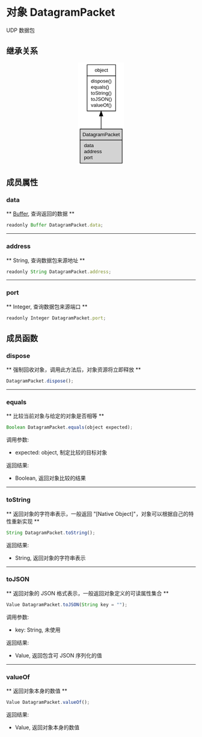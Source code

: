 # 对象 DatagramPacket
UDP 数据包

## 继承关系
<div style="text-align: center;"><svg width="92pt" height="204pt" viewBox="0.00 0.00 92.00 204.00" xmlns="http://www.w3.org/2000/svg" xmlns:xlink="http://www.w3.org/1999/xlink">
<g id="graph0" class="graph" transform="scale(1 1) rotate(0) translate(4 200)">
<title>%0</title>
<polygon fill="#ffffff" stroke="transparent" points="-4,4 -4,-200 88,-200 88,4 -4,4"/>
<!-- object -->
<g id="node1" class="node">
<title>object</title>
<g id="a_node1"><a xlink:href="object.md" xlink:title="object">
<polygon fill="#ffffff" stroke="transparent" points="13.5,-104 13.5,-196 70.5,-196 70.5,-104 13.5,-104"/>
<polygon fill="none" stroke="#000000" points="14,-174 14,-196 71,-196 71,-174 14,-174"/>
<text text-anchor="start" x="29.1625" y="-182" font-family="Helvetica,sans-Serif" font-size="10.00" fill="#000000">object</text>
<polygon fill="none" stroke="#000000" points="14,-104 14,-174 71,-174 71,-104 14,-104"/>
<text text-anchor="start" x="19" y="-160" font-family="Helvetica,sans-Serif" font-size="10.00" fill="#000000"> dispose()</text>
<text text-anchor="start" x="19" y="-148" font-family="Helvetica,sans-Serif" font-size="10.00" fill="#000000"> equals()</text>
<text text-anchor="start" x="19" y="-136" font-family="Helvetica,sans-Serif" font-size="10.00" fill="#000000"> toString()</text>
<text text-anchor="start" x="19" y="-124" font-family="Helvetica,sans-Serif" font-size="10.00" fill="#000000"> toJSON()</text>
<text text-anchor="start" x="19" y="-112" font-family="Helvetica,sans-Serif" font-size="10.00" fill="#000000"> valueOf()</text>
</a>
</g>
</g>
<!-- DatagramPacket -->
<g id="node2" class="node">
<title>DatagramPacket</title>
<g id="a_node2"><a xlink:title="DatagramPacket">
<polygon fill="#d3d3d3" stroke="transparent" points="0,0 0,-68 84,-68 84,0 0,0"/>
<polygon fill="none" stroke="#000000" points="0,-46 0,-68 84,-68 84,-46 0,-46"/>
<text text-anchor="start" x="4.771" y="-54" font-family="Helvetica,sans-Serif" font-size="10.00" fill="#000000">DatagramPacket</text>
<polygon fill="none" stroke="#000000" points="0,0 0,-46 84,-46 84,0 0,0"/>
<text text-anchor="start" x="5" y="-32" font-family="Helvetica,sans-Serif" font-size="10.00" fill="#000000"> data</text>
<text text-anchor="start" x="5" y="-20" font-family="Helvetica,sans-Serif" font-size="10.00" fill="#000000"> address</text>
<text text-anchor="start" x="5" y="-8" font-family="Helvetica,sans-Serif" font-size="10.00" fill="#000000"> port</text>
</a>
</g>
</g>
<!-- object&#45;&gt;DatagramPacket -->
<g id="edge1" class="edge">
<title>object-&gt;DatagramPacket</title>
<path fill="none" stroke="#000000" d="M42,-93.6813C42,-84.9846 42,-76.2375 42,-68.2229"/>
<polygon fill="#000000" stroke="#000000" points="38.5001,-93.8204 42,-103.8204 45.5001,-93.8205 38.5001,-93.8204"/>
</g>
</g>
</svg></div>

## 成员属性
        
### data
** [Buffer](Buffer.md), 查询返回的数据 **
```JavaScript
readonly Buffer DatagramPacket.data;
```

--------------------------
### address
** String, 查询数据包来源地址 **
```JavaScript
readonly String DatagramPacket.address;
```

--------------------------
### port
** Integer, 查询数据包来源端口 **
```JavaScript
readonly Integer DatagramPacket.port;
```

## 成员函数
        
### dispose
** 强制回收对象，调用此方法后，对象资源将立即释放 **
```JavaScript
DatagramPacket.dispose();
```

--------------------------
### equals
** 比较当前对象与给定的对象是否相等 **
```JavaScript
Boolean DatagramPacket.equals(object expected);
```

调用参数:
* expected: object, 制定比较的目标对象

返回结果:
* Boolean, 返回对象比较的结果

--------------------------
### toString
** 返回对象的字符串表示，一般返回 "[Native Object]"，对象可以根据自己的特性重新实现 **
```JavaScript
String DatagramPacket.toString();
```

返回结果:
* String, 返回对象的字符串表示

--------------------------
### toJSON
** 返回对象的 JSON 格式表示，一般返回对象定义的可读属性集合 **
```JavaScript
Value DatagramPacket.toJSON(String key = "");
```

调用参数:
* key: String, 未使用

返回结果:
* Value, 返回包含可 JSON 序列化的值

--------------------------
### valueOf
** 返回对象本身的数值 **
```JavaScript
Value DatagramPacket.valueOf();
```

返回结果:
* Value, 返回对象本身的数值

